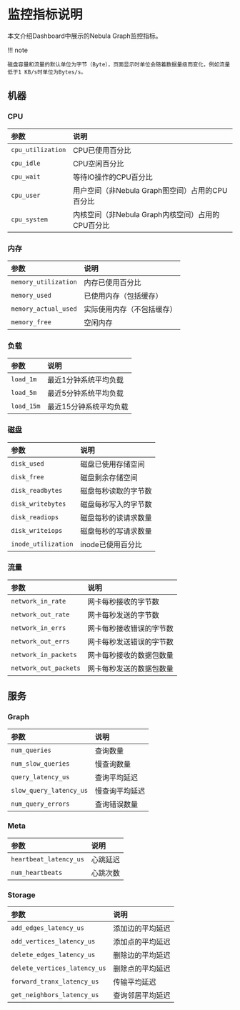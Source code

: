 # 监控指标说明

本文介绍Dashboard中展示的Nebula Graph监控指标。

!!! note

    磁盘容量和流量的默认单位为字节（Byte），页面显示时单位会随着数据量级而变化，例如流量低于1 KB/s时单位为Bytes/s。

## 机器

### CPU

|参数|说明|
|:---|:---|
|`cpu_utilization`| CPU已使用百分比|
|`cpu_idle`| CPU空闲百分比|
|`cpu_wait`| 等待IO操作的CPU百分比|
|`cpu_user`| 用户空间（非Nebula Graph图空间）占用的CPU百分比|
|`cpu_system`| 内核空间（非Nebula Graph内核空间）占用的CPU百分比|

### 内存

|参数|说明|
|:---|:---|
|`memory_utilization`| 内存已使用百分比|
|`memory_used`| 已使用内存（包括缓存）|
|`memory_actual_used`| 实际使用内存（不包括缓存）|
|`memory_free`| 空闲内存|

### 负载

|参数|说明|
|:---|:---|
|`load_1m`| 最近1分钟系统平均负载|
|`load_5m`| 最近5分钟系统平均负载|
|`load_15m`| 最近15分钟系统平均负载|

### 磁盘

|参数|说明|
|:---|:---|
|`disk_used`| 磁盘已使用存储空间|
|`disk_free`| 磁盘剩余存储空间|
|`disk_readbytes`| 磁盘每秒读取的字节数|
|`disk_writebytes`| 磁盘每秒写入的字节数|
|`disk_readiops`| 磁盘每秒的读请求数量|
|`disk_writeiops`| 磁盘每秒的写请求数量|
|`inode_utilization`| inode已使用百分比|

### 流量

|参数|说明|
|:---|:---|
|`network_in_rate`| 网卡每秒接收的字节数|
|`network_out_rate`| 网卡每秒发送的字节数|
|`network_in_errs`| 网卡每秒接收错误的字节数|
|`network_out_errs`| 网卡每秒发送错误的字节数|
|`network_in_packets`| 网卡每秒接收的数据包数量|
|`network_out_packets`| 网卡每秒发送的数据包数量|

## 服务

### Graph

|参数|说明|
|:---|:---|
|`num_queries`| 查询数量|
|`num_slow_queries`| 慢查询数量|
|`query_latency_us`| 查询平均延迟|
|`slow_query_latency_us`| 慢查询平均延迟|
|`num_query_errors`| 查询错误数量|

### Meta

|参数|说明|
|:---|:---|
|`heartbeat_latency_us`| 心跳延迟|
|`num_heartbeats`| 心跳次数|

### Storage

|参数|说明|
|:---|:---|
|`add_edges_latency_us`| 添加边的平均延迟|
|`add_vertices_latency_us`| 添加点的平均延迟|
|`delete_edges_latency_us`| 删除边的平均延迟|
|`delete_vertices_latency_us`| 删除点的平均延迟|
|`forward_tranx_latency_us`| 传输平均延迟|
|`get_neighbors_latency_us`| 查询邻居平均延迟|
